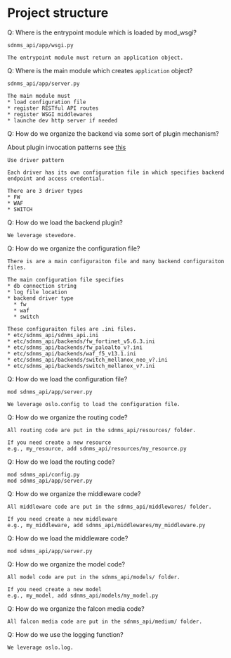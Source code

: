 # Project structure

Q: Where is the entrypoint module which is loaded by mod_wsgi?

```
sdnms_api/app/wsgi.py

The entrypoint module must return an application object.
```

Q: Where is the main module which creates `application` object?

```
sdnms_api/app/server.py

The main module must
* load configuration file
* register RESTful API routes
* register WSGI middlewares
* launche dev http server if needed
```

Q: How do we organize the backend via some sort of plugin mechanism?

About plugin invocation patterns see [this](https://docs.openstack.org/stevedore/latest/user/essays/pycon2013.html)

```
Use driver pattern

Each driver has its own configuration file in which specifies backend endpoint and access credential.

There are 3 driver types
* FW
* WAF
* SWITCH
```

Q: How do we load the backend plugin?

```
We leverage stevedore.
```

Q: How do we organize the configuration file?

```
There is are a main configuraiton file and many backend configuraiton files.

The main configuration file specifies
* db connection string
* log file location
* backend driver type
  * fw
  * waf
  * switch

These configuraiton files are .ini files.
* etc/sdnms_api/sdnms_api.ini
* etc/sdnms_api/backends/fw_fortinet_v5.6.3.ini
* etc/sdnms_api/backends/fw_paloalto_v?.ini
* etc/sdnms_api/backends/waf_f5_v13.1.ini
* etc/sdnms_api/backends/switch_mellanox_neo_v?.ini
* etc/sdnms_api/backends/switch_mellanox_v?.ini
```

Q: How do we load the configuration file?

```
mod sdnms_api/app/server.py

We leverage oslo.config to load the configuration file.
```

Q: How do we organize the routing code?

```
All routing code are put in the sdnms_api/resources/ folder.

If you need create a new resource
e.g., my_resource, add sdnms_api/resources/my_resource.py
```

Q: How do we load the routing code?

```
mod sdnms_api/config.py
mod sdnms_api/app/server.py
```

Q: How do we organize the middleware code?

```
All middleware code are put in the sdnms_api/middlewares/ folder.

If you need create a new middleware
e.g., my_middleware, add sdnms_api/middlewares/my_middleware.py
```

Q: How do we load the middleware code?

```
mod sdnms_api/app/server.py
```

Q: How do we organize the model code?

```
All model code are put in the sdnms_api/models/ folder.

If you need create a new model
e.g., my_model, add sdnms_api/models/my_model.py
```

Q: How do we organize the falcon media code?

```
All falcon media code are put in the sdnms_api/medium/ folder.
```

Q: How do we use the logging function?

```
We leverage oslo.log.
```